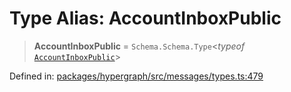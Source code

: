 # Type Alias: AccountInboxPublic

> **AccountInboxPublic** = `Schema.Schema.Type`\<*typeof* [`AccountInboxPublic`](../variables/AccountInboxPublic.md)\>

Defined in: [packages/hypergraph/src/messages/types.ts:479](https://github.com/hashirpm/hypergraph/blob/ab4ea1cdb9430798142e0d735aac9d31c2cf0ae0/packages/hypergraph/src/messages/types.ts#L479)
